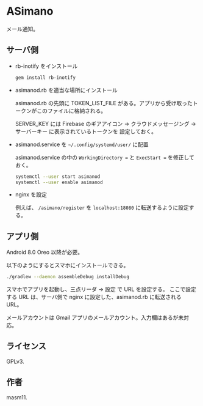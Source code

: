 # ASimano

メール通知。

## サーバ側

- rb-inotify をインストール

  ```sh
  gem install rb-inotify
  ```

- asimanod.rb を適当な場所にインストール

  asimanod.rb の先頭に TOKEN_LIST_FILE がある。アプリから受け取ったトークンがこのファイルに格納される。
  
  SERVER_KEY には Firebase のギアアイコン → クラウドメッセージング → サーバーキー に表示されているトークンを
  設定しておく。

- asimanod.service を `~/.config/systemd/user/` に配置

  asimanod.service の中の `WorkingDirectory =` と `ExecStart =` を修正しておく。

  ```sh
  systemctl --user start asimanod
  systemctl --user enable asimanod
  ```

- nginx を設定

  例えば、 `/asimano/register` を `localhost:18080` に転送するように設定する。

## アプリ側

  Android 8.0 Oreo 以降が必要。

  以下のようにするとスマホにインストールできる。

  ```sh
  ./gradlew --daemon assembleDebug installDebug
  ```

  スマホでアプリを起動し、三点リーダ → 設定 で URL を設定する。
  ここで設定する URL は、サーバ側で nginx に設定した、asimanod.rb に転送される URL。

  メールアカウントは Gmail アプリのメールアカウント。入力欄はあるが未対応。

## ライセンス

GPLv3.

## 作者

masm11.
